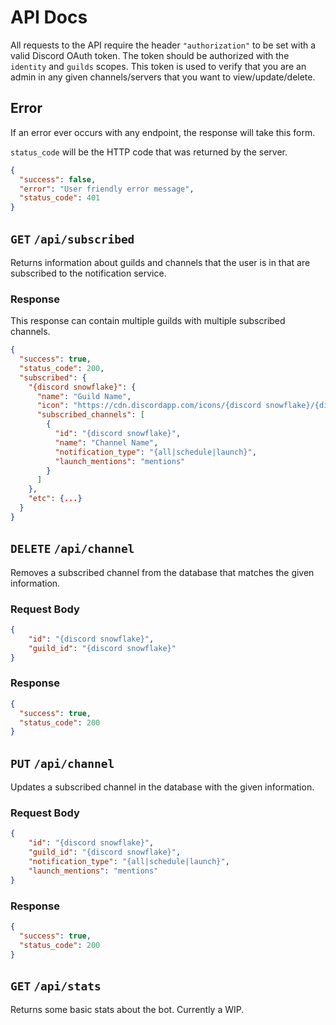 # API Docs

All requests to the API require the header `"authorization"` to be set with a valid Discord OAuth token. The token
should be authorized with the `identity` and `guilds` scopes. This token is used to verify that you are an admin in any
given channels/servers that you want to view/update/delete.

## Error

If an error ever occurs with any endpoint, the response will take this form.

`status_code` will be the HTTP code that was returned by the server.

```json
{
  "success": false,
  "error": "User friendly error message",
  "status_code": 401
}
```

## `GET` `/api/subscribed`

Returns information about guilds and channels that the user is in that are subscribed to the notification service.

### Response

This response can contain multiple guilds with multiple subscribed channels.

```json
{
  "success": true,
  "status_code": 200,
  "subscribed": {
    "{discord snowflake}": {
      "name": "Guild Name",
      "icon": "https://cdn.discordapp.com/icons/{discord snowflake}/{discord snowflake}.png",
      "subscribed_channels": [
        {
          "id": "{discord snowflake}",
          "name": "Channel Name",
          "notification_type": "{all|schedule|launch}",
          "launch_mentions": "mentions"
        }
      ]
    },
    "etc": {...}
  }
}
```

## `DELETE` `/api/channel`

Removes a subscribed channel from the database that matches the given information.

### Request Body

```json
{
	"id": "{discord snowflake}",
	"guild_id": "{discord snowflake}"
}
```

### Response

```json
{
  "success": true,
  "status_code": 200
}
```

## `PUT` `/api/channel`

Updates a subscribed channel in the database with the given information.

### Request Body

```json
{
	"id": "{discord snowflake}",
	"guild_id": "{discord snowflake}",
	"notification_type": "{all|schedule|launch}",
	"launch_mentions": "mentions"
}
```

### Response

```json
{
  "success": true,
  "status_code": 200
}
```

## `GET` `/api/stats`

Returns some basic stats about the bot. Currently a WIP.
